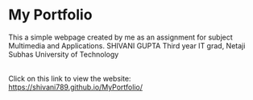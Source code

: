 # My Portfolio
This a simple webpage created by me as an assignment for subject Multimedia and Applications.
SHIVANI GUPTA 
Third year IT grad, Netaji Subhas University of Technology <br />
<br />

Click on this link to view the website: https://shivani789.github.io/MyPortfolio/
